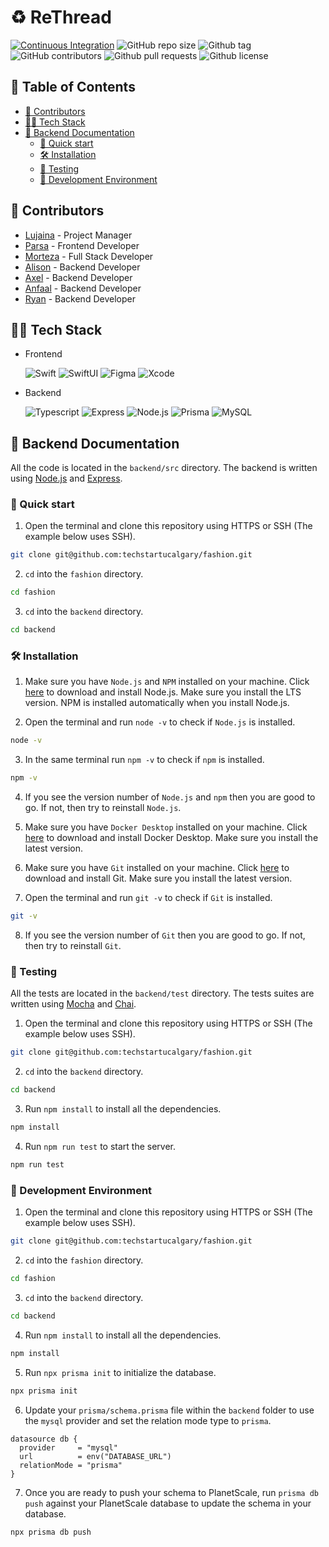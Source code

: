 # ♻️ ReThread

[![Continuous Integration](https://github.com/techstartucalgary/fashion/actions/workflows/ci.yml/badge.svg)](https://github.com/techstartucalgary/fashion/actions/workflows/ci.yml)
![GitHub repo size](https://img.shields.io/github/repo-size/techstartucalgary/rethread?logo=github&color=blue)
![Github tag](https://img.shields.io/github/v/tag/techstartucalgary/rethread?logo=github&color=red)
![GitHub contributors](https://img.shields.io/github/contributors/techstartucalgary/rethread?logo=github&color=yellow)
![Github pull requests](https://img.shields.io/github/issues-pr/techstartucalgary/rethread?logo=github)
![Github license](https://img.shields.io/github/license/techstartucalgary/rethread?logo=github&color=orange)

## 📖 Table of Contents

- [📝 Contributors](#-contributors)
- [👨‍💻 Tech Stack](#-tech-stack)
- [🚀 Backend Documentation](#-backend-documentation)
  - [🏃 Quick start](#-quick-start)
  - [🛠️ Installation](#️-installation)
  - [🧪 Testing](#-testing)
  - [🚧 Development Environment](#-development-environment)

## 📝 Contributors

- [Lujaina]() - Project Manager
- [Parsa]() - Frontend Developer
- [Morteza]() - Full Stack Developer
- [Alison]() - Backend Developer
- [Axel](https://github.com/Axeloooo) - Backend Developer
- [Anfaal]() - Backend Developer
- [Ryan]() - Backend Developer

## 👨‍💻 Tech Stack

- Frontend

  ![Swift](https://img.shields.io/badge/Swift-F05138.svg?style=for-the-badge&logo=Swift&logoColor=white)
  ![SwiftUI](https://img.shields.io/badge/SwiftUI-2d68f3.svg?style=for-the-badge&logo=Swift&logoColor=black)
  ![Figma](https://img.shields.io/badge/Figma-F24E1E.svg?style=for-the-badge&logo=Figma&logoColor=white)
  ![Xcode](https://img.shields.io/badge/Xcode-1575F9.svg?style=for-the-badge&logo=Xcode&logoColor=white)

- Backend

  ![Typescript](https://img.shields.io/badge/TypeScript-3178C6.svg?style=for-the-badge&logo=TypeScript&logoColor=white)
  ![Express](https://img.shields.io/badge/Express-000000.svg?style=for-the-badge&logo=Express&logoColor=white)
  ![Node.js](https://img.shields.io/badge/Node.js-339933.svg?style=for-the-badge&logo=nodedotjs&logoColor=white)
  ![Prisma](https://img.shields.io/badge/Prisma-5a67d8.svg?style=for-the-badge&logo=Prisma&logoColor=white)
  ![MySQL](https://img.shields.io/badge/MySQL-3e6e93.svg?style=for-the-badge&logo=MySQL&logoColor=white)

## 🚀 Backend Documentation

All the code is located in the `backend/src` directory. The backend is written using [Node.js](https://nodejs.org/en/) and [Express](https://expressjs.com/).

### 🏃 Quick start

1. Open the terminal and clone this repository using HTTPS or SSH (The example below uses SSH).

```bash
git clone git@github.com:techstartucalgary/fashion.git
```

2. `cd` into the `fashion` directory.

```bash
cd fashion
```

3. `cd` into the `backend` directory.

```bash
cd backend
```

### 🛠️ Installation

1. Make sure you have `Node.js` and `NPM` installed on your machine. Click [here](https://nodejs.org/en/) to download and install Node.js. Make sure you install the LTS version. NPM is installed automatically when you install Node.js.

2. Open the terminal and run `node -v` to check if `Node.js` is installed.

```bash
node -v
```

3. In the same terminal run `npm -v` to check if `npm` is installed.

```bash
npm -v
```

4. If you see the version number of `Node.js` and `npm` then you are good to go. If not, then try to reinstall `Node.js`.

5. Make sure you have `Docker Desktop` installed on your machine. Click [here](https://www.docker.com/products/docker-desktop) to download and install Docker Desktop. Make sure you install the latest version.

6. Make sure you have `Git` installed on your machine. Click [here](https://git-scm.com/downloads) to download and install Git. Make sure you install the latest version.

7. Open the terminal and run `git -v` to check if `Git` is installed.

```bash
git -v
```

8. If you see the version number of `Git` then you are good to go. If not, then try to reinstall `Git`.

### 🧪 Testing

All the tests are located in the `backend/test` directory. The tests suites are written using [Mocha](https://mochajs.org/) and [Chai](https://www.chaijs.com/).

1. Open the terminal and clone this repository using HTTPS or SSH (The example below uses SSH).

```bash
git clone git@github.com:techstartucalgary/fashion.git
```

2. `cd` into the `backend` directory.

```bash
cd backend
```

3. Run `npm install` to install all the dependencies.

```bash
npm install
```

4. Run `npm run test` to start the server.

```bash
npm run test
```

### 🚧 Development Environment

1. Open the terminal and clone this repository using HTTPS or SSH (The example below uses SSH).

```bash
git clone git@github.com:techstartucalgary/fashion.git
```

2. `cd` into the `fashion` directory.

```bash
cd fashion
```

3. `cd` into the `backend` directory.

```bash
cd backend
```

4. Run `npm install` to install all the dependencies.

```bash
npm install
```

5. Run `npx prisma init` to initialize the database.

```bash
npx prisma init
```

6. Update your `prisma/schema.prisma` file within the `backend` folder to use the `mysql` provider and set the relation mode type to `prisma`.

```prisma
datasource db {
  provider     = "mysql"
  url          = env("DATABASE_URL")
  relationMode = "prisma"
}
```

7. Once you are ready to push your schema to PlanetScale, run `prisma db push` against your PlanetScale database to update the schema in your database.

```bash
npx prisma db push
```
